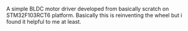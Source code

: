 A simple BLDC motor driver developed from basically scratch on STM32F103RCT6 platform. 
Basically this is reinventing the wheel but i found it helpful to me at least.
